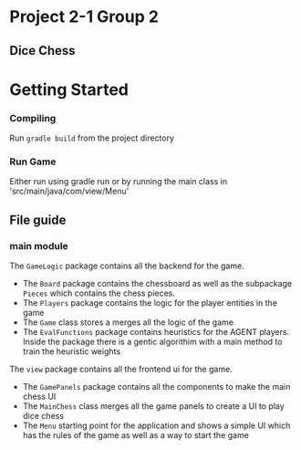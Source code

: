 # Project 2-1 Group 2
## Dice Chess
# Getting Started

### Compiling
Run `gradle build` from the project directory

### Run Game
Either run using gradle run or by running the main class in 'src/main/java/com/view/Menu'



## File guide

### main module
The `GameLogic` package contains all the backend for the game.
- The `Board` package contains the chessboard as well as the subpackage `Pieces` which contains the chess pieces.
- The `Players` package contains the logic for the player entities in the game
- The `Game` class stores a merges all the logic of the game
- The `EvalFunctions` package contains heuristics for the AGENT players. Inside the package there is a gentic algorithim with a main method to train the heuristic weights 

The `view` package contains all the frontend ui for the game.
- The `GamePanels` package contains all the components to make the main chess UI
- The `MainChess` class merges all the game panels to create a UI to play dice chess
- The `Menu` starting point for the application and shows a simple UI which has the rules of the game as well as a way to start the game
